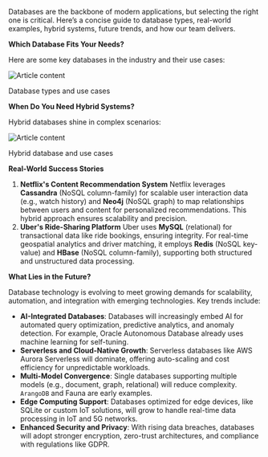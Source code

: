 Databases are the backbone of modern applications, but selecting the right one is critical. Here’s a concise guide to database types, real-world examples, hybrid systems, future trends, and how our team delivers.

**Which Database Fits Your Needs?**

Here are some key databases in the industry and their use cases:

![Article content](https://media.licdn.com/dms/image/v2/D5612AQEN62iXIh297w/article-inline_image-shrink_1500_2232/B56Zbm9s0UGoAU-/0/1747631657473?e=1753315200&v=beta&t=SZz8AtydkLdZI6pQqzCMV8QZfwpRvFxSFRl2nuLrN1U)

Database types and use cases

**When Do You Need Hybrid Systems?**

Hybrid databases shine in complex scenarios:

![Article content](https://media.licdn.com/dms/image/v2/D5612AQG7HPKWjos1PA/article-inline_image-shrink_1000_1488/B56Zbm.WzRHgAQ-/0/1747631829370?e=1753315200&v=beta&t=E3huvzW7_nwcv7KRIYY6bM-CCTLSi6xmsCjhxdBwnJo)

Hybrid database and use cases

**Real-World Success Stories**

1. **Netflix's Content Recommendation System** Netflix leverages **Cassandra** (NoSQL column-family) for scalable user interaction data (e.g., watch history) and **Neo4j** (NoSQL graph) to map relationships between users and content for personalized recommendations. This hybrid approach ensures scalability and precision.
2. **Uber's Ride-Sharing Platform** Uber uses **MySQL** (relational) for transactional data like ride bookings, ensuring integrity. For real-time geospatial analytics and driver matching, it employs **Redis** (NoSQL key-value) and **HBase** (NoSQL column-family), supporting both structured and unstructured data processing.

**What Lies in the Future?**

Database technology is evolving to meet growing demands for scalability, automation, and integration with emerging technologies. Key trends include:

- **AI-Integrated Databases**: Databases will increasingly embed AI for automated query optimization, predictive analytics, and anomaly detection. For example, Oracle Autonomous Database already uses machine learning for self-tuning.
- **Serverless and Cloud-Native Growth**: Serverless databases like AWS Aurora Serverless will dominate, offering auto-scaling and cost efficiency for unpredictable workloads.
- **Multi-Model Convergence**: Single databases supporting multiple models (e.g., document, graph, relational) will reduce complexity. `ArangoDB` and Fauna are early examples.
- **Edge Computing Support**: Databases optimized for edge devices, like SQLite or custom IoT solutions, will grow to handle real-time data processing in IoT and 5G networks.
- **Enhanced Security and Privacy**: With rising data breaches, databases will adopt stronger encryption, zero-trust architectures, and compliance with regulations like GDPR.
